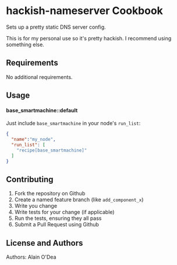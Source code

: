 hackish-nameserver Cookbook
===========================
Sets up a pretty static DNS server config.

This is for my personal use so it's pretty hackish.  I recommend using something else.

Requirements
------------
No additional requirements.

Usage
-----
#### base_smartmachine::default
Just include `base_smartmachine` in your node's `run_list`:

```json
{
  "name":"my_node",
  "run_list": [
    "recipe[base_smartmachine]"
  ]
}
```

Contributing
------------
1. Fork the repository on Github
2. Create a named feature branch (like `add_component_x`)
3. Write you change
4. Write tests for your change (if applicable)
5. Run the tests, ensuring they all pass
6. Submit a Pull Request using Github

License and Authors
-------------------
Authors: Alain O'Dea
